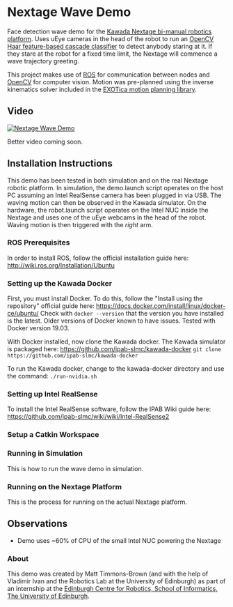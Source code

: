 # Nextage Wave Demo
Face detection wave demo for the [Kawada Nextage bi-manual robotics platform](http://nextage.kawada.jp/en/). Uses uEye cameras in the head of the robot to run an [OpenCV Haar feature-based cascade classifier](https://docs.opencv.org/3.4/db/d28/tutorial_cascade_classifier.html) to detect anybody staring at it. If they stare at the robot for a fixed time limit, the Nextage will commence a wave trajectory greeting.

This project makes use of [ROS](https://www.ros.org) for communication between nodes and [OpenCV](https://opencv.org) for computer vision. Motion was pre-planned using the inverse kinematics solver included in the [EXOTica motion planning library](https://ipab-slmc.github.io/exotica/overview.html).

## Video
[![Nextage Wave Demo](http://img.youtube.com/vi/-q6xLpI4pFU/0.jpg)](https://www.youtube.com/watch?v=-q6xLpI4pFU&feature=youtu.be "Nextage Video")

Better video coming soon.

## Installation Instructions
This demo has been tested in both simulation and on the real Nextage robotic platform. In simulation, the demo.launch script operates on the host PC assuming an Intel RealSense camera has been plugged in via USB. The waving motion can then be observed in the Kawada simulator. On the hardware, the robot.launch script operates on the Intel NUC inside the Nextage and uses one of the uEye webcams in the head of the robot. Waving motion is then triggered with the *right* arm.

### ROS Prerequisites
In order to install ROS, follow the official installation guide here: http://wiki.ros.org/Installation/Ubuntu

### Setting up the Kawada Docker
First, you must install Docker. To do this, follow the "Install using the repository" official guide here: https://docs.docker.com/install/linux/docker-ce/ubuntu/ Check with ```docker --version``` that the version you have installed is the latest. Older versions of Docker known to have issues. Tested with Docker version 19.03.

With Docker installed, now clone the Kawada docker. The Kawada simulator is packaged here: https://github.com/ipab-slmc/kawada-docker
```git clone https://github.com/ipab-slmc/kawada-docker```

To run the Kawada docker, change to the kawada-docker directory and use the command:
```./run-nvidia.sh```

### Setting up Intel RealSense
To install the Intel RealSense software, follow the IPAB Wiki guide here: https://github.com/ipab-slmc/wiki/wiki/Intel-RealSense2

### Setup a Catkin Workspace

### Running in Simulation
This is how to run the wave demo in simulation.

### Running on the Nextage Platform
This is the process for running on the actual Nextage platform.

## Observations
* Demo uses ~60% of CPU of the small Intel NUC powering the Nextage

### About
This demo was created by Matt Timmons-Brown (and with the help of Vladimir Ivan and the Robotics Lab at the University of Edinburgh) as part of an internship at the [Edinburgh Centre for Robotics, School of Informatics, The University of Edinburgh](https://www.edinburgh-robotics.org).
